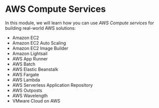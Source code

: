 # AWS Compute Services

In this module, we will learn how you can use *AWS Compute services* for building real-world AWS solutions:
- Amazon EC2
- Amazon EC2 Auto Scaling
- Amazon EC2 Image Builder
- Amazon Lightsail
- AWS App Runner
- AWS Batch
- AWS Elastic Beanstalk
- AWS Fargate
- AWS Lambda
- AWS Serverless Application Repository
- AWS Outposts
- AWS Wavelength
- VMware Cloud on AWS
